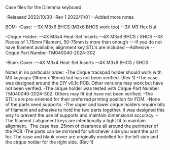 Case files for the Dilemma keyboard

-Released 2022/10/30
-Rev 1 2022/11/01
--Added more notes


BOM:
-Case:
--3X M3x6 BHCS (M3x8 BHCS work too)
--3X M3 Hex Nut

-Cirque Holder:
--4X M3x4 Heat-Set Inserts
--4X M3x6 BHCS / SHCS
--3X Pieces of 1.75mm Filament, 50-75mm is more than enough
---If you do not have filament available, alignment key STL's are included
--Adhesive
--Cirque Part Number TM040040-2024-302

-Blank Cover:
--4X M3x4 Heat-Set Inserts
--4X M3x6 BHCS / SHCS

Notes in no particular order:
-The Cirque trackpad holder should work with MX keycaps (18mm x 18mm) but has not been verified. (Rev 1)
-The case was designed around the DIY v0.1c PCB. Other versions may work but have not been verified.
-The cirque holder was tested with Cirque Part Number TM040040-2024-302. Others may fit but have not been verified.
-The STL's are pre-oriented for their preferred printing position for FDM.
-None of the parts need supports.
-The upper and lower cirque holders require bits of filament and adhesive to hold the two parts together. It was designed this way to prevent the use of supports and maintain dimensional accuracy.
-The filament / alignment keys are intentionally a tight fit to maintain alignment. 
-The case has .25mm of clearance all around the perimeter of the PCB
-The parts can be mirrored for whichever side you want the part for. The case and blank cover are originally modelled for the left side and the cirque holder for the right side. (Rev 1)
